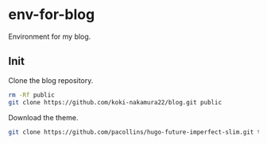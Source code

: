 # env-for-blog
Environment for my blog.

## Init
Clone the blog repository.
```sh
rm -Rf public
git clone https://github.com/koki-nakamura22/blog.git public
```

Download the theme.
```sh
git clone https://github.com/pacollins/hugo-future-imperfect-slim.git themes/hugo-future-imperfect-slim
```
